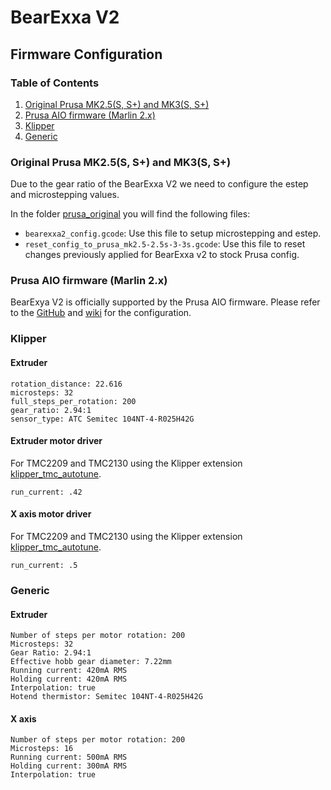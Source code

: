 # BearExxa V2

## Firmware Configuration

### Table of Contents

  1. [Original Prusa MK2.5(S, S+) and MK3(S, S+)](#original-prusa-mk25s-s-and-mk3s-s)
  1. [Prusa AIO firmware (Marlin 2.x)](#prusa-aio-firmware-marlin-2x)
  1. [Klipper](#klipper)
  1. [Generic](#generic)


### Original Prusa MK2.5(S, S+) and MK3(S, S+)

Due to the gear ratio of the BearExxa V2 we need to configure the estep and microstepping values.

In the folder [prusa_original](prusa_original) you will find the following files:
  - `bearexxa2_config.gcode`: Use this file to setup microstepping and estep.
  - `reset_config_to_prusa_mk2.5-2.5s-3-3s.gcode`: Use this file to reset changes previously applied for BearExxa v2 to stock Prusa config.


### Prusa AIO firmware (Marlin 2.x)

BearExya V2 is officially supported by the Prusa AIO firmware. Please refer to the [GitHub](https://github.com/thisiskeithb/PrusaAIO) and [wiki](https://github.com/thisiskeithb/PrusaAIO/wiki) for the configuration.


### Klipper

#### Extruder
```
rotation_distance: 22.616
microsteps: 32
full_steps_per_rotation: 200
gear_ratio: 2.94:1
sensor_type: ATC Semitec 104NT-4-R025H42G
```

#### Extruder motor driver
For TMC2209 and TMC2130 using the Klipper extension  [klipper_tmc_autotune](https://github.com/andrewmcgr/klipper_tmc_autotune).

```
run_current: .42
```

#### X axis motor driver
For TMC2209 and TMC2130 using the Klipper extension  [klipper_tmc_autotune](https://github.com/andrewmcgr/klipper_tmc_autotune).
```
run_current: .5
```

### Generic

#### Extruder

```
Number of steps per motor rotation: 200
Microsteps: 32
Gear Ratio: 2.94:1
Effective hobb gear diameter: 7.22mm
Running current: 420mA RMS
Holding current: 420mA RMS
Interpolation: true
Hotend thermistor: Semitec 104NT-4-R025H42G 
```

#### X axis

```
Number of steps per motor rotation: 200
Microsteps: 16
Running current: 500mA RMS
Holding current: 300mA RMS
Interpolation: true
 ```